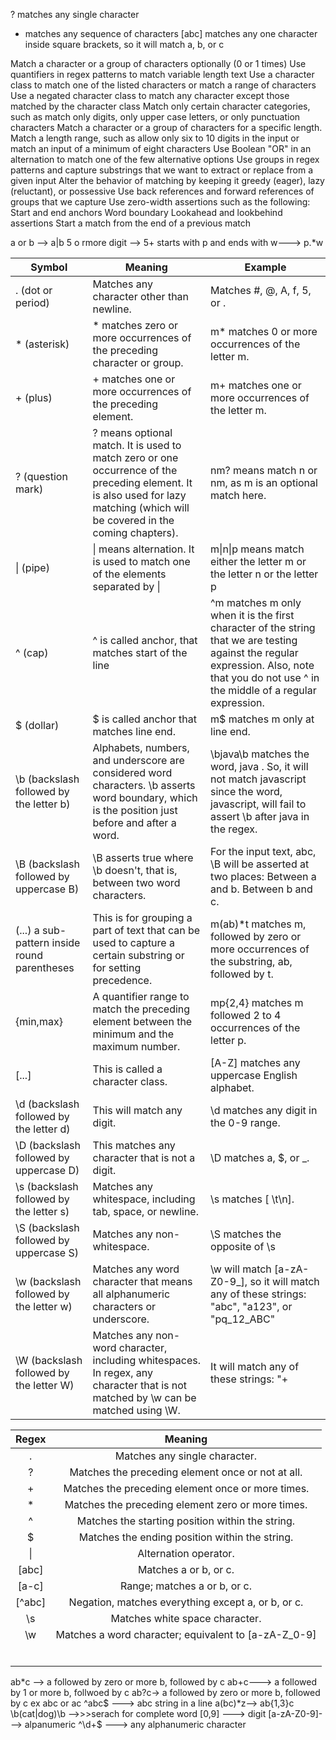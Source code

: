 
? matches any single character
* matches any sequence of characters
[abc] matches any one character inside square brackets, so it will match a, b, or c

Match a character or a group of characters optionally (0 or 1 times)
Use quantifiers in regex patterns to match variable length text
Use a character class to match one of the listed characters or match a range of characters
Use a negated character class to match any character except those matched by the character class
Match only certain character categories, such as match only digits, only upper case letters, or only punctuation characters
Match a character or a group of characters for a specific length.
Match a length range, such as allow only six to 10 digits in the input or match an input of a minimum of eight characters
Use Boolean "OR" in an alternation to match one of the few alternative options
Use groups in regex patterns and capture substrings that we want to extract or replace from a given input
Alter the behavior of matching by keeping it greedy (eager), lazy (reluctant), or possessive
Use back references and forward references of groups that we capture
Use zero-width assertions such as the following:
Start and end anchors
Word boundary
Lookahead and lookbehind assertions
Start a match from the end of a previous match


a or b --> a|b
5 o rmore digit --> 5+
starts with p and ends with w---> p.*w

| Symbol                                       | Meaning                                                                                                                                                                        | Example                                                                                                                                                                                    |
|----------------------------------------------|--------------------------------------------------------------------------------------------------------------------------------------------------------------------------------|--------------------------------------------------------------------------------------------------------------------------------------------------------------------------------------------|
| . (dot or period)                            | Matches any character other than newline.                                                                                                                                      | Matches #, @, A, f, 5, or .                                                                                                                                                                |
| * (asterisk)                                 | * matches zero or more occurrences of the preceding character or group.                                                                                                        | m* matches 0 or more occurrences of the letter m.                                                                                                                                          |
| + (plus)                                     | + matches one or more occurrences of the preceding element.                                                                                                                    | m+ matches one or more occurrences of the letter m.                                                                                                                                        |
| ? (question mark)                            | ? means optional match. It is used to match zero or one occurrence of the preceding element. It is also used for lazy matching (which will be covered in the coming chapters). | nm? means match n or nm, as m is an optional match here.                                                                                                                                   |
| \| (pipe)                                    | \| means alternation. It is used to match one of the elements separated by \|                                                                                                  | m\|n\|p means match either the letter m or the letter n or the letter p                                                                                                                    |
| ^ (cap)                                      | ^ is called anchor, that matches start of the line                                                                                                                             | ^m matches m only when it is the first character of the string that we are testing against the regular expression. Also, note that you do not use ^ in the middle of a regular expression. |
| $ (dollar)                                   | $ is called anchor that matches line end.                                                                                                                                      | m$ matches m only at line end.                                                                                                                                                             |
| \b (backslash followed by the letter b)      | Alphabets, numbers, and underscore are considered word characters. \b asserts word boundary, which is the position just before and after a word.                               | \bjava\b matches the word, java . So, it will not match javascript since the word, javascript, will fail to assert \b after java in the regex.                                             |
| \B (backslash followed by uppercase B)       | \B asserts true where \b doesn't, that is, between two word characters.                                                                                                        | For the input text, abc, \B will be asserted at two places: Between a and b. Between b and c.                                                                                              |
| (...) a sub-pattern inside round parentheses | This is for grouping a part of text that can be used to capture a certain substring or for setting precedence.                                                                 | m(ab)*t matches m, followed by zero or more occurrences of the substring, ab, followed by t.                                                                                               |
| {min,max}                                    | A quantifier range to match the preceding element between the minimum and the maximum number.                                                                                  | mp{2,4} matches m followed 2 to 4 occurrences of the letter p.                                                                                                                             |
| [...]                                        | This is called a character class.                                                                                                                                              | [A-Z] matches any uppercase English alphabet.                                                                                                                                              |
| \d (backslash followed by the letter d)      | This will match any digit.                                                                                                                                                     | \d matches any digit in the 0-9 range.                                                                                                                                                     |
| \D (backslash followed by uppercase D)       | This matches any character that is not a digit.                                                                                                                                | \D matches a, $, or _.                                                                                                                                                                     |
| \s (backslash followed by the letter s)      | Matches any whitespace, including tab, space, or newline.                                                                                                                      | \s matches [ \t\n].                                                                                                                                                                        |
| \S (backslash followed by uppercase S)       | Matches any non-whitespace.                                                                                                                                                    | \S matches the opposite of \s                                                                                                                                                              |
| \w (backslash followed by the letter w)      | Matches any word character that means all alphanumeric characters or underscore.                                                                                               | \w will match [a-zA-Z0-9_], so it will match any of these strings: "abc", "a123", or "pq_12_ABC"                                                                                           |
| \W (backslash followed by the letter W)      | Matches any non-word character, including whitespaces. In regex, any character that is not matched by \w can be matched using \W.                                              | It will match any of these strings: "+                                                                                                                                                     |


|  Regex |                        Meaning                       |
|:------:|:----------------------------------------------------:|
| .      | Matches any single character.                        |
| ?      | Matches the preceding element once or not at all.    |
| +      | Matches the preceding element once or more times.    |
| *      | Matches the preceding element zero or more times.    |
| ^      | Matches the starting position within the string.     |
| $      | Matches the ending position within the string.       |
| \|     | Alternation operator.                                |
| [abc]  | Matches a or b, or c.                                |
| [a-c]  | Range; matches a or b, or c.                         |
| [^abc] | Negation, matches everything except a, or b, or c.   |
| \s     | Matches white space character.                       |
| \w     | Matches a word character; equivalent to [a-zA-Z_0-9] |
|        |                                                      |
|        |                                                      |
|        |                                                      |
|        |                                                      |
|        |                                                      |
|        |                                                      |


ab*c --> a followed by zero or more b, followed by c
ab+c---> a followed by 1 or more b, follwoed by c
ab?c->  a followed by zero or more b, followed by c ex abc or ac
^abc$ ---> abc string in a line
a(bc)*z-->
ab{1,3}c
\b(cat|dog)\b -->>>serach for complete word 
[0,9] ---> digit
[a-zA-Z0-9]---> alpanumeric
^\d+$ ---> any alphanumeric character




  


